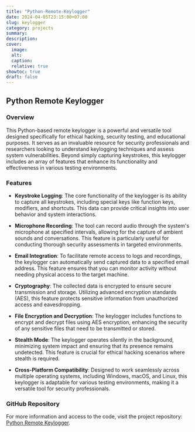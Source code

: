 ```yaml
---
title: "Python-Remote-Keylogger"
date: 2024-04-05T23:15:00+07:00
slug: keylogger
category: projects
summary:
description:
cover:
  image:
  alt:
  caption:
  relative: true
showtoc: true
draft: false
---
```


## Python Remote Keylogger

### Overview
This Python-based remote keylogger is a powerful and versatile tool designed specifically for ethical hacking, security testing, and educational purposes. It serves as an invaluable resource for security professionals and researchers looking to understand keylogging techniques and assess system vulnerabilities. Beyond simply capturing keystrokes, this keylogger includes an array of features that enhance its functionality and effectiveness in various testing environments.

### Features

- **Keystroke Logging**: The core functionality of the keylogger is its ability to capture all keystrokes, including special keys like function keys, modifiers, and shortcuts. This data can provide critical insights into user behavior and system interactions.

- **Microphone Recording**: The tool can record audio through the system's microphone at specified intervals, allowing for the capture of ambient sounds and conversations. This feature is particularly useful for conducting thorough security assessments in targeted environments.

- **Email Integration**: To facilitate remote access to logs and recordings, the keylogger can automatically send captured data to a specified email address. This feature ensures that you can monitor activity without needing physical access to the target machine.

- **Cryptography**: The collected data is encrypted to ensure secure transmission and storage. Utilizing advanced encryption standards (AES), this feature protects sensitive information from unauthorized access and eavesdropping.

- **File Encryption and Decryption**: The keylogger includes functions to encrypt and decrypt files using AES encryption, enhancing the security of any sensitive files that need to be transmitted or stored.

- **Stealth Mode**: The keylogger operates silently in the background, minimizing system impact and ensuring that its presence remains undetected. This feature is crucial for ethical hacking scenarios where stealth is required.

- **Cross-Platform Compatibility**: Designed to work seamlessly across multiple operating systems, including Windows, macOS, and Linux, this keylogger is adaptable for various testing environments, making it a versatile tool for security professionals.


### GitHub Repository
For more information and access to the code, visit the project repository: [Python Remote Keylogger](https://github.com/RiteshKumarNayak125/Python-Remote-Keylogger).